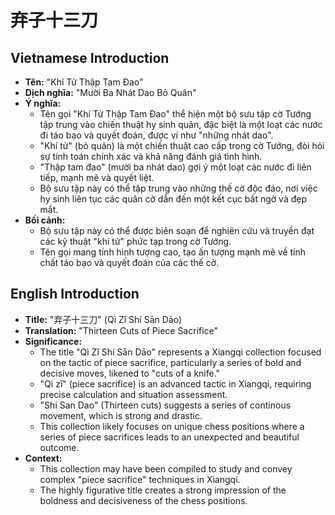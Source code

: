 # 弃子十三刀

## Vietnamese Introduction

* **Tên:** "Khí Tử Thập Tam Đao"
* **Dịch nghĩa:** "Mười Ba Nhát Dao Bỏ Quân"
* **Ý nghĩa:**
    * Tên gọi "Khí Tử Thập Tam Đao" thể hiện một bộ sưu tập cờ Tướng tập trung vào chiến thuật hy sinh quân, đặc biệt là một loạt các nước đi táo bạo và quyết đoán, được ví như "những nhát dao".
    * "Khí tử" (bỏ quân) là một chiến thuật cao cấp trong cờ Tướng, đòi hỏi sự tính toán chính xác và khả năng đánh giá tình hình.
    * "Thập tam đao" (mười ba nhát dao) gợi ý một loạt các nước đi liên tiếp, mạnh mẽ và quyết liệt.
    * Bộ sưu tập này có thể tập trung vào những thế cờ độc đáo, nơi việc hy sinh liên tục các quân cờ dẫn đến một kết cục bất ngờ và đẹp mắt.
* **Bối cảnh:**
    * Bộ sưu tập này có thể được biên soạn để nghiên cứu và truyền đạt các kỹ thuật "khí tử" phức tạp trong cờ Tướng.
    * Tên gọi mang tính hình tượng cao, tạo ấn tượng mạnh mẽ về tính chất táo bạo và quyết đoán của các thế cờ.

## English Introduction

* **Title:** "弃子十三刀" (Qì Zǐ Shí Sān Dāo)
* **Translation:** "Thirteen Cuts of Piece Sacrifice"
* **Significance:**
    * The title "Qì Zǐ Shí Sān Dāo" represents a Xiangqi collection focused on the tactic of piece sacrifice, particularly a series of bold and decisive moves, likened to "cuts of a knife."
    * "Qì zǐ" (piece sacrifice) is an advanced tactic in Xiangqi, requiring precise calculation and situation assessment.
    * "Shi San Dao" (Thirteen cuts) suggests a series of continous movement, which is strong and drastic.
    * This collection likely focuses on unique chess positions where a series of piece sacrifices leads to an unexpected and beautiful outcome.
* **Context:**
    * This collection may have been compiled to study and convey complex "piece sacrifice" techniques in Xiangqi.
    * The highly figurative title creates a strong impression of the boldness and decisiveness of the chess positions.